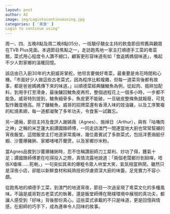 ```yaml
---
layout: post
author: AI
image: img/Logintocontinueusing.jpg
categories: [ '美食' ]
Login to continue using"
---
```

周一、四、五晚8點及周二晚8點05分，一班靚仔靚女主持的飲食節目照舊與觀眾在TVB Plus見面。本週節目焦點之一，走訪跑馬地一家主打順德手工菜的粵菜館，菜式用心程度令人讚不絕口，顧客更形容味道有如「食返媽媽個味道」，喚起不少人對家鄉的溫暖回憶。  

該店由已入廚30年的大廚威哥掌舵，他坦言要做好粵菜，最重要是肯花時間和心機。「市面好少人做這些古老菜式，因為程序比較複雜，但每一道菜背後都有故事，都是爸爸媽媽傳下來的味道。」以順德菜經典釀鯪魚為例，從起肉、搗碎加配料，到用手打至滑身，最後釀回鯪魚皮再煎，整個過程花上一個多小時，一步都不能急。威哥特別提到，鯪魚細骨多，魚皮更不能破，一旦破皮整條魚就報廢，可見製作難度極高。除了釀鯪魚，威哥的招牌菜還有香滑入味的豉油雞，以及工序繁複的紅燒素翅，每一道都凝聚了多年功夫，令食客一試難忘。  

另一邊廂，節目主持及食評人謝嫣薇（Agnes）、施焯日（Arthur），與有「咕嚕肉之神」之稱的米芝蓮大廚譚國鋒師傅，一同走訪澳門一間連當地大廚也常常幫襯的宵夜飯堂。這間飯堂主打地道家常風味，幾位嘉賓試了多款菜式，包括洋蔥焗艇仔蝦、沙薑爆豬脷、家鄉啫啫芥蘭煲，以及家鄉炒米粉。  

當Agnes品嘗到沙薑爆豬脷時，忍不住稱讚廚師刀工犀利、炒功了得，鑊氣十足；譚國鋒師傅更在吃得投入之際，真情流露地說道：「兩個老闆都炒到餸㗎，唔係X噏㗎……死喇。」一句突如其來的爆粗令眾人哄堂大笑，氣氛相當熱鬧。雖然只是深夜小店，卻能以新鮮食材和純熟技術俘虜資深大廚的味蕾，足見實力不容小覷。  

從跑馬地的順德手工菜，到澳門的地道宵夜，節目一次過呈現了粵菜文化的多種風味。不論是威哥對古老菜式的執著，還是飯堂師傅在簡樸環境中展現的真功夫，都讓人感受到「好味」背後那份真心。這些菜式承載的不只是味道，更是回憶與情感，在廚師的巧手下，成為連串令人回味的故事。